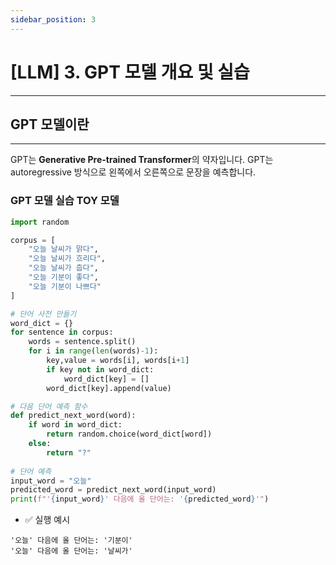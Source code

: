 ```yaml
---
sidebar_position: 3
---
```


# [LLM] 3. GPT 모델 개요 및 실습
---

## GPT 모델이란
---

GPT는 **Generative Pre-trained Transformer**의 약자입니다. GPT는 autoregressive 방식으로 왼쪽에서 오른쪽으로 문장을 예측합니다.

### GPT 모델 실습 TOY 모델

```python
import random

corpus = [
    "오늘 날씨가 맑다",
    "오늘 날씨가 흐리다",
    "오늘 날씨가 춥다",
    "오늘 기분이 좋다",
    "오늘 기분이 나쁘다"
]

# 단어 사전 만들기
word_dict = {}
for sentence in corpus:
    words = sentence.split()
    for i in range(len(words)-1):
        key,value = words[i], words[i+1]
        if key not in word_dict:
            word_dict[key] = []
        word_dict[key].append(value)

# 다음 단어 예측 함수
def predict_next_word(word):
    if word in word_dict:
        return random.choice(word_dict[word])
    else:
        return "?"
    
# 단어 예측
input_word = "오늘"
predicted_word = predict_next_word(input_word)
print(f"'{input_word}' 다음에 올 단어는: '{predicted_word}'")
```

- ✅ 실행 예시

```text
'오늘' 다음에 올 단어는: '기분이'
'오늘' 다음에 올 단어는: '날씨가'
```